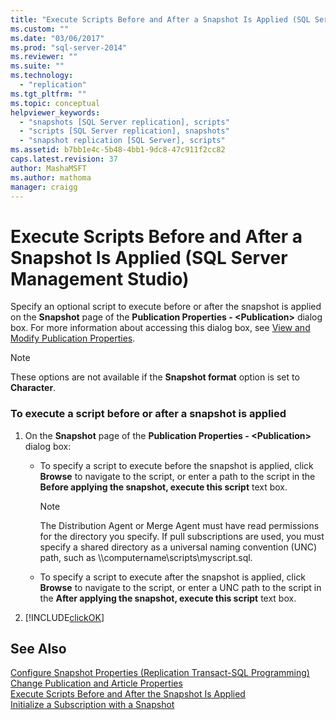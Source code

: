```yaml
---
title: "Execute Scripts Before and After a Snapshot Is Applied (SQL Server Management Studio) | Microsoft Docs"
ms.custom: ""
ms.date: "03/06/2017"
ms.prod: "sql-server-2014"
ms.reviewer: ""
ms.suite: ""
ms.technology: 
  - "replication"
ms.tgt_pltfrm: ""
ms.topic: conceptual
helpviewer_keywords: 
  - "snapshots [SQL Server replication], scripts"
  - "scripts [SQL Server replication], snapshots"
  - "snapshot replication [SQL Server], scripts"
ms.assetid: b7bb1e4c-5b48-4bb1-9dc8-47c911f2cc82
caps.latest.revision: 37
author: MashaMSFT
ms.author: mathoma
manager: craigg
---
```

# Execute Scripts Before and After a Snapshot Is Applied (SQL Server Management Studio)
  Specify an optional script to execute before or after the snapshot is applied on the **Snapshot** page of the **Publication Properties - \<Publication>** dialog box. For more information about accessing this dialog box, see [View and Modify Publication Properties](publish/view-and-modify-publication-properties.md).  
  
> [!NOTE]  
>  These options are not available if the **Snapshot format** option is set to **Character**.  
  
### To execute a script before or after a snapshot is applied  
  
1.  On the **Snapshot** page of the **Publication Properties - \<Publication>** dialog box:  
  
    -   To specify a script to execute before the snapshot is applied, click **Browse** to navigate to the script, or enter a path to the script in the **Before applying the snapshot, execute this script** text box.  
  
        > [!NOTE]  
        >  The Distribution Agent or Merge Agent must have read permissions for the directory you specify. If pull subscriptions are used, you must specify a shared directory as a universal naming convention (UNC) path, such as \\\computername\scripts\myscript.sql.  
  
    -   To specify a script to execute after the snapshot is applied, click **Browse** to navigate to the script, or enter a UNC path to the script in the **After applying the snapshot, execute this script** text box.  
  
2.  [!INCLUDE[clickOK](../../includes/clickok-md.md)]  
  
## See Also  
 [Configure Snapshot Properties &#40;Replication Transact-SQL Programming&#41;](publish/configure-snapshot-properties-replication-transact-sql-programming.md)   
 [Change Publication and Article Properties](publish/change-publication-and-article-properties.md)   
 [Execute Scripts Before and After the Snapshot Is Applied](execute-scripts-before-and-after-the-snapshot-is-applied.md)   
 [Initialize a Subscription with a Snapshot](initialize-a-subscription-with-a-snapshot.md)  
  
  
